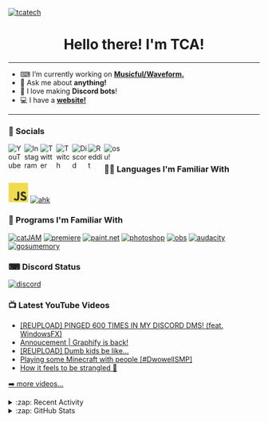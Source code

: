 [<img src="https://i.ibb.co/ftmVb1s/tca-tech-banner.png" alt="tcatech"/>][tcatech]
<h1 align="center">Hello there! I'm TCA!</h1>

***

- ⌨ I’m currently working on **[Musicful/Waveform.](https://github.com/TCATech/Waveform)**
- 💬 Ask me about **anything!**
- 💖 I love making **Discord bots**!
- 💻 I have a **[website!][website]**

***

### 💬 Socials
[<img align="left" alt="YouTube" width="32px" src="https://cdn.jsdelivr.net/npm/simple-icons@v5/icons/youtube.svg" />][yt]
[<img align="left" alt="Instagram" width="32px" src="https://cdn.jsdelivr.net/npm/simple-icons@v5/icons/instagram.svg" />][insta]
[<img align="left" alt="Twitter" width="32px" src="https://cdn.jsdelivr.net/npm/simple-icons@v5/icons/twitter.svg" />][tweet]
[<img align="left" alt="Twitch" width="32px" src="https://cdn.jsdelivr.net/npm/simple-icons@v5/icons/twitch.svg" />][twitch]
[<img align="left" alt="Discord" width="32px" src="https://cdn.jsdelivr.net/npm/simple-icons@v5/icons/discord.svg" />][discord]
[<img align="left" alt="Reddit" width="32px" src="https://cdn.jsdelivr.net/npm/simple-icons@v5/icons/reddit.svg" />][reddit]
[<img align="left" alt="osu!" width="32px" src="https://cdn.jsdelivr.net/npm/simple-icons@v5/icons/osu.svg" />][osu]

<br />

### 👨‍💻 Languages I'm Familiar With

[<img src="https://raw.githubusercontent.com/devicons/devicon/master/icons/javascript/javascript-original.svg" alt="javascript" width="40" height="40"/>][javascript]
[<img src="https://i.imgur.com/tjPOPhB.png" alt="ahk" width="40" height="40"/>][ahk]


### 🔧 Programs I'm Familiar With

[<img src="https://cdn.betterttv.net/emote/5f1b0186cf6d2144653d2970/3x" alt="catJAM" width="40" height="40"/>][catJAM]
[<img src="https://upload.wikimedia.org/wikipedia/commons/thumb/4/40/Adobe_Premiere_Pro_CC_icon.svg/1200px-Adobe_Premiere_Pro_CC_icon.svg.png" alt="premiere" width="40" height="40"/>][premiere]
[<img src="https://content.invisioncic.com/r125076/monthly_2020_07/2128238399_paintneticon(6).png.4b20725c1c9d337627a3a03c9ae7adec.png" alt="paint.net" width="40" height="40"/>][paint]
[<img src="https://upload.wikimedia.org/wikipedia/commons/thumb/a/af/Adobe_Photoshop_CC_icon.svg/1200px-Adobe_Photoshop_CC_icon.svg.png" alt="photoshop" width="40" height="40"/>][photoshop]
[<img src="https://upload.wikimedia.org/wikipedia/commons/thumb/7/78/OBS.svg/1200px-OBS.svg.png" alt="obs" width="40" height="40"/>][obs]
[<img src="https://upload.wikimedia.org/wikipedia/commons/thumb/e/e2/Audacity_Logo_nofilter.svg/1024px-Audacity_Logo_nofilter.svg.png" alt="audacity" width="40" height="40"/>][audio]
[<img src="https://raw.githubusercontent.com/l3lackShark/gosumemory/master/out.ico" alt="gosumemory" width="40" height="40"/>][gosu]

### ⌨ Discord Status
[<img src="https://discord.c99.nl/widget/theme-3/955408387905048637.png" alt="discord"/>][status]

### 📺 Latest YouTube Videos

<!-- YOUTUBE:START -->
- [[REUPLOAD] PINGED 600 TIMES IN MY DISCORD DMS! &lpar;feat. WindowsFX&rpar;](https://www.youtube.com/watch?v=5axF8G2YWRI)
- [Annoucement | Graphify is back!](https://www.youtube.com/watch?v=SZaEwgpY9zc)
- [[REUPLOAD] Dumb kids be like...](https://www.youtube.com/watch?v=etV_HQiEFk4)
- [Playing some Minecraft with people [#DwowellSMP]](https://www.youtube.com/watch?v=CHVJmHuvMKM)
- [How it feels to be strangled 🗿](https://www.youtube.com/watch?v=zqrOL9X7VNE)
<!-- YOUTUBE:END -->

[➡️ more videos...][ytvids]

<details>
<summary>:zap: Recent Activity</summary>

<!--START_SECTION:activity-->
1. ❌ Closed PR [#5](https://github.com/TCATech/Musicful/pull/5) in [TCATech/Musicful](https://github.com/TCATech/Musicful)
<!--END_SECTION:activity-->
</details>

<details>
<summary>:zap: GitHub Stats</summary>

<br />

[<img src="https://github-readme-stats.vercel.app/api?username=NotTCA&count_private=true&show_icons=true&theme=highcontrast&hide_border=true" alt="TCA's github stats" width="550px" />][stats]

[<img src="https://github-readme-stats.vercel.app/api/top-langs/?username=NotTCA&layout=compact&theme=highcontrast&hide_border=true" alt="Top Langs" width="350px" />][stats]
  
[<img src="https://activity-graph.herokuapp.com/graph?username=NotTCA&bg_color=000000&color=C1CB12&line=C1CB12&point=FFFB00&area=true&hide_border=true" alt="Top Langs" width="830px" />][graph]
</details>

<!-- Socials -->
[website]: https://nottca.tk
[yt]: https://youtube.com/c/NotTCA
[insta]: https://instagram.com/NotTCA
[tweet]: https://twitter.com/imTCA_
[twitch]: https://twitch.tv/NotTCA
[discord]: https://discord.com/invite/t7e48xn5Nq
[reddit]: https://reddit.com/r/TCATech
[osu]: https://osu.ppy.sh/u/imTCA

<!-- Languages -->
[javascript]: https://en.wikipedia.org/wiki/JavaScript
[ahk]: https://autohotkey.com

<!-- Tools -->
[catJAM]: https://betterttv.com/emotes/5f1b0186cf6d2144653d2970
[premiere]: https://www.adobe.com/sea/products/premiere.html
[paint]: https://getpaint.net
[photoshop]: https://www.adobe.com/sea/products/photoshop.html
[obs]: https://obsproject.com
[audio]: https://audacityteam.org
[gosu]: https://github.com/l3lackShark/gosumemory

<!-- Other Links -->
[ytvids]: https://youtube.com/c/NotTCA/videos
[stats]: https://github.com/anuraghazra/github-readme-stats
[graph]: https://github.com/SubhamRaoniar28/github-readme-activity-graph
[status]: https://discord.gg/wQwXgqCBHN
[tcatech]: https://github.com/TCATech
